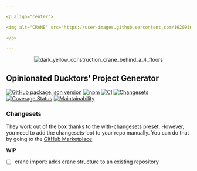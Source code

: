 ```yaml
---

<p align="center">

<img alt="CRANE" src="https://user-images.githubusercontent.com/1620916/216647705-9c77a573-fdf0-4f64-8210-ea4c9f6632b3.png">

</p>

---
```


<p align="center">

<img alt="dark_yellow_construction_crane_behind_a_4_floors" src="https://user-images.githubusercontent.com/1620916/216647259-7d9bafdc-e1ad-4e18-9699-206dcfe2f9db.png">

</p>


## Opinionated Ducktors' Project Generator
[![GitHub package.json version](https://img.shields.io/github/package-json/v/ducktors/crane)](https://github.com/ducktors/crane/releases) [![npm](https://img.shields.io/npm/dt/create-crane)](https://www.npmjs.com/package/create-crane) [![CI](https://github.com/ducktors/crane/actions/workflows/ci.yml/badge.svg)](https://github.com/ducktors/crane/actions/workflows/ci.yml) [![Changesets](https://github.com/ducktors/crane/actions/workflows/changesets.yml/badge.svg)](https://github.com/ducktors/crane/actions/workflows/changesets.yml) [![Coverage Status](https://coveralls.io/repos/github/ducktors/crane/badge.svg?branch=add-coveralls)](https://coveralls.io/github/ducktors/crane?branch=add-coveralls) [![Maintainability](https://api.codeclimate.com/v1/badges/1e471aa8892490e48feb/maintainability)](https://codeclimate.com/github/ducktors/crane/maintainability)


### Changesets
They work out of the box thanks to the with-changesets preset. However, you need to add the changesets-bot to your repo manually. You can do that by going to the [GitHub Marketplace](https://github.com/apps/changeset-bot)

__WIP__
- [ ] crane import: adds crane structure to an existing repository


